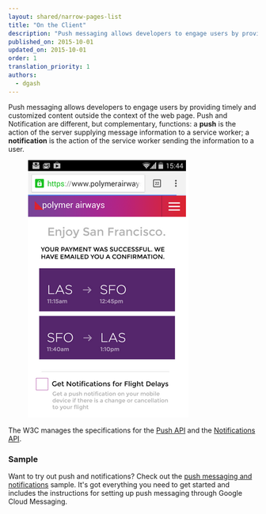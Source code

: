 ```yaml
---
layout: shared/narrow-pages-list
title: "On the Client"
description: "Push messaging allows developers to engage users by providing timely and customized content outside the context of the web page. Push and Notification are different, but complementary, functions: a <b>push</b> is the action of the server supplying message information to a service worker; a <b>notification</b> is the action of the service worker sending the information to a user."
published_on: 2015-10-01
updated_on: 2015-10-01
order: 1
translation_priority: 1
authors:
  - dgash
---
```


<div class="mdl-grid">
  <div class="mdl-cell mdl-cell--8-col">
<p class="intro">
  Push messaging allows developers to engage users by providing timely and customized content outside the context of the web page. Push and Notification are different, but complementary, functions: a <b>push</b> is the action of the server supplying message information to a service worker; a <b>notification</b> is the action of the service worker sending the information to a user.
</p>
  </div>
  <figure class="mdl-cell mdl-cell--4-col">
    <img src="images/airline-prompt.png" alt="An example of a notification."> 
  </figure>
</div>


The W3C manages the specifications for the [Push API](http://www.w3.org/TR/push-api/)
and the [Notifications API](https://dvcs.w3.org/hg/notifications/raw-file/tip/Overview.html).

### Sample

Want to try out push and notifications? Check out the 
[push messaging and notifications](https://github.com/GoogleChrome/samples/tree/gh-pages/push-messaging-and-notifications)
sample. It's got everything you need to get started and includes the instructions
for setting up push messaging through Google Cloud Messaging.

